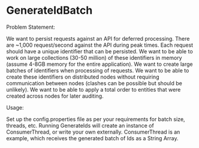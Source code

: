 # GenerateIdBatch

Problem Statement:

We want to persist requests against an API for deferred processing. There are ~1,000 request/second against the API during peak times. Each request should have a unique identifier that can be persisted.
We want to be able to work on large collections (30-50 million) of these identifiers in memory (assume 4-8GB memory for the entire application).
We want to create large batches of identifiers when processing of requests.
We want to be able to create these identifiers on distributed nodes without requiring communication between nodes (clashes can be possible but should be unlikely).
We want to be able to apply a total order to entities that were created across nodes for later auditing.

Usage:

Set up the config.properties file as per your requirements for batch size, threads, etc.
Running GenerateIds will create an instance of ConsumerThread, or write your own externally.  ConsumerThread is an example, which receives the generated batch of Ids as a String Array.
